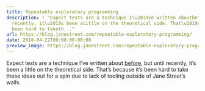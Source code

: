 ```yaml
---
title: Repeatable exploratory programming
description: ! "Expect tests are a technique I\u2019ve written aboutbefore, but until
  recently, it\u2019s been alittle on the theoretical side. That\u2019s because it\u2019s
  been hard to taketh..."
url: https://blog.janestreet.com/repeatable-exploratory-programming/
date: 2018-04-22T00:00:00-00:00
preview_image: https://blog.janestreet.com/repeatable-exploratory-programming/lambdasoup.jpg
---
```


<p>Expect tests are a technique I’ve written about
<a href="/testing-with-expectations">before</a>, but until recently, it’s been a
little on the theoretical side. That’s because it’s been hard to take
these ideas out for a spin due to lack of tooling outside of Jane
Street’s walls.</p>

